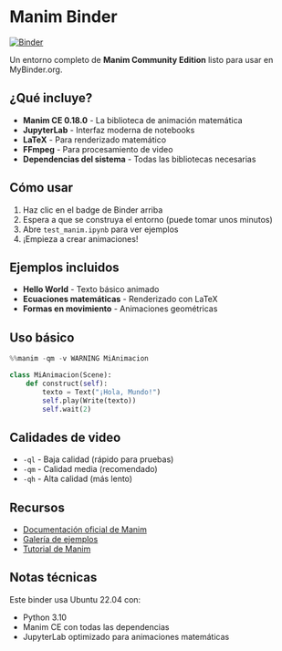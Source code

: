 # Manim Binder

[![Binder](https://mybinder.org/badge_logo.svg)](https://mybinder.org/v2/gh/YOUR_USERNAME/YOUR_REPO_NAME/HEAD)

Un entorno completo de **Manim Community Edition** listo para usar en MyBinder.org.

## ¿Qué incluye?

- **Manim CE 0.18.0** - La biblioteca de animación matemática
- **JupyterLab** - Interfaz moderna de notebooks
- **LaTeX** - Para renderizado matemático
- **FFmpeg** - Para procesamiento de video
- **Dependencias del sistema** - Todas las bibliotecas necesarias

## Cómo usar

1. Haz clic en el badge de Binder arriba
2. Espera a que se construya el entorno (puede tomar unos minutos)
3. Abre `test_manim.ipynb` para ver ejemplos
4. ¡Empieza a crear animaciones!

## Ejemplos incluidos

- **Hello World** - Texto básico animado
- **Ecuaciones matemáticas** - Renderizado con LaTeX
- **Formas en movimiento** - Animaciones geométricas

## Uso básico

```python
%%manim -qm -v WARNING MiAnimacion

class MiAnimacion(Scene):
    def construct(self):
        texto = Text("¡Hola, Mundo!")
        self.play(Write(texto))
        self.wait(2)
```

## Calidades de video

- `-ql` - Baja calidad (rápido para pruebas)
- `-qm` - Calidad media (recomendado)
- `-qh` - Alta calidad (más lento)

## Recursos

- [Documentación oficial de Manim](https://docs.manim.community/)
- [Galería de ejemplos](https://docs.manim.community/en/stable/examples.html)
- [Tutorial de Manim](https://docs.manim.community/en/stable/tutorials.html)

## Notas técnicas

Este binder usa Ubuntu 22.04 con:
- Python 3.10
- Manim CE con todas las dependencias
- JupyterLab optimizado para animaciones matemáticas
